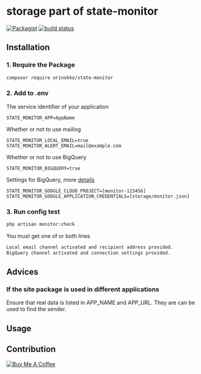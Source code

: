 # storage part of state-monitor

[![Packagist](https://img.shields.io/github/release/orinokko/state-monitor.svg)](https://packagist.org/packages/orinokko/state-monitor)
[![build status](https://circleci.com/gh/orinokko/state-monitor/tree/master.svg?style=svg&circle-token=834d362e516162f821fa93927da3dee174120ed0)](https://circleci.com/gh/orinokko/state-monitor/tree/master)

## Installation

### 1. Require the Package

```bash
composer require orinokko/state-monitor
```

### 2. Add to .env
The service identifier of your application
```
STATE_MONITOR_APP=AppName
```
Whether or not to use mailing
```
STATE_MONITOR_LOCAL_EMAIL=true
STATE_MONITOR_ALERT_EMAIL=mail@example.com
```
Whether or not to use BigQuery
```
STATE_MONITOR_BIGQUERY=true
```
Settings for BigQuery, more [details](https://github.com/googleapis/google-cloud-php/blob/master/AUTHENTICATION.md)
```
STATE_MONITOR_GOOGLE_CLOUD_PROJECT=[monitor-123456]
STATE_MONITOR_GOOGLE_APPLICATION_CREDENTIALS=[storage/monitor.json]
```

### 3. Run config test

```bash
php artisan monitor:check
```

You must get one of or both lines
```bash
Local email channel activated and recipient address provided.
BigQuery channel activated and connection settings provided.
```

## Advices
### If the site package is used in different applications

Ensure that real data is listed in APP_NAME and APP_URL. They are can be used to find the sender.

## Usage

## Contribution
<a href="https://www.buymeacoffee.com/ZArpFcduz" target="_blank"><img src="https://www.buymeacoffee.com/assets/img/custom_images/orange_img.png" alt="Buy Me A Coffee" style="height: auto !important;width: auto !important;" ></a>
